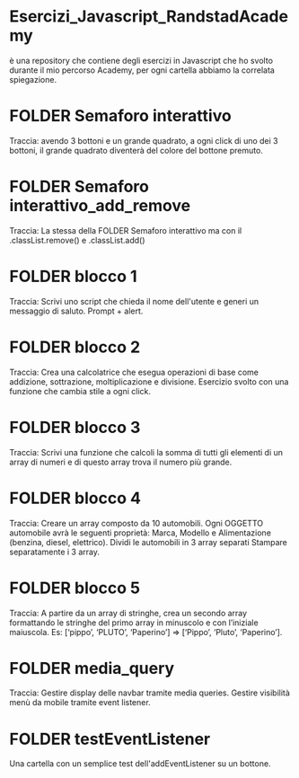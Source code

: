 # Esercizi_Javascript_RandstadAcademy 
è una repository che contiene degli esercizi in Javascript che ho svolto durante il mio percorso Academy, per ogni cartella abbiamo la correlata spiegazione.

# FOLDER Semaforo interattivo
Traccia: avendo 3 bottoni e un grande quadrato, a ogni click di uno dei 3 bottoni, il grande quadrato diventerà del colore del bottone premuto.

# FOLDER Semaforo interattivo_add_remove
Traccia: La stessa della FOLDER Semaforo interattivo ma con il .classList.remove() e .classList.add()

# FOLDER blocco 1 
Traccia: Scrivi uno script che chieda il nome dell'utente e generi un messaggio di saluto. Prompt + alert.

# FOLDER blocco 2
Traccia: Crea una calcolatrice che esegua operazioni di base come addizione, sottrazione, moltiplicazione e divisione. Esercizio svolto con una funzione che cambia stile a ogni click.

# FOLDER blocco 3
Traccia: Scrivi una funzione che calcoli la somma di tutti gli elementi di un array di numeri e di questo array trova il numero più grande.

# FOLDER blocco 4
Traccia: Creare un array composto da 10 automobili. Ogni OGGETTO automobile avrà le seguenti proprietà: Marca, Modello e Alimentazione (benzina, diesel, elettrico). Dividi le automobili in 3 array separati Stampare separatamente i 3 array.

# FOLDER blocco 5 
Traccia: A partire da un array di stringhe, crea un secondo array formattando le stringhe del primo array in minuscolo e con l’iniziale maiuscola. Es: [‘pippo’, ‘PLUTO’, ‘Paperino’] => [‘Pippo’, ‘Pluto’, ‘Paperino’].

# FOLDER media_query
Traccia: Gestire display delle navbar tramite media queries. Gestire visibilità menù da mobile tramite event listener.

# FOLDER testEventListener
Una cartella con un semplice test dell'addEventListener su un bottone.
